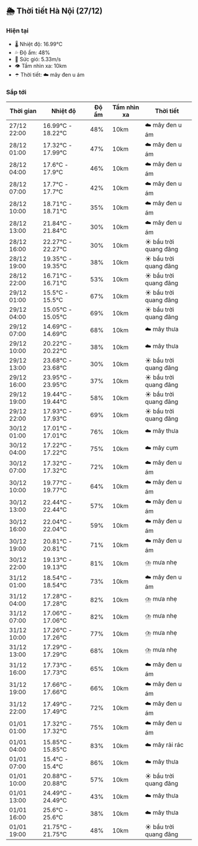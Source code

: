 ## 🌦️ Thời tiết Hà Nội (27/12)

### Hiện tại

- 🌡️ Nhiệt độ: 16.99℃
- 💦 Độ ẩm: 48%
- 💨 Sức gió: 5.33m/s
- 👁️ Tầm nhìn xa: 10km
- ☂️ Thời tiết: ☁️ mây đen u ám

### Sắp tới

| Thời gian | Nhiệt độ | Độ ẩm | Tầm nhìn xa | Thời tiết |
| --- | --- | --- | --- | --- |
| 27/12 22:00 | 16.99℃ - 18.22℃ | 48% | 10km | ☁️ mây đen u ám |
| 28/12 01:00 | 17.32℃ - 17.99℃ | 47% | 10km | ☁️ mây đen u ám |
| 28/12 04:00 | 17.6℃ - 17.9℃ | 46% | 10km | ☁️ mây đen u ám |
| 28/12 07:00 | 17.7℃ - 17.7℃ | 42% | 10km | ☁️ mây đen u ám |
| 28/12 10:00 | 18.71℃ - 18.71℃ | 35% | 10km | ☁️ mây đen u ám |
| 28/12 13:00 | 21.84℃ - 21.84℃ | 30% | 10km | ☁️ mây đen u ám |
| 28/12 16:00 | 22.27℃ - 22.27℃ | 30% | 10km | ☀️ bầu trời quang đãng |
| 28/12 19:00 | 19.35℃ - 19.35℃ | 38% | 10km | ☀️ bầu trời quang đãng |
| 28/12 22:00 | 16.71℃ - 16.71℃ | 53% | 10km | ☀️ bầu trời quang đãng |
| 29/12 01:00 | 15.5℃ - 15.5℃ | 67% | 10km | ☀️ bầu trời quang đãng |
| 29/12 04:00 | 15.05℃ - 15.05℃ | 69% | 10km | ☀️ bầu trời quang đãng |
| 29/12 07:00 | 14.69℃ - 14.69℃ | 68% | 10km | ☁️ mây thưa |
| 29/12 10:00 | 20.22℃ - 20.22℃ | 38% | 10km | ☁️ mây thưa |
| 29/12 13:00 | 23.68℃ - 23.68℃ | 30% | 10km | ☀️ bầu trời quang đãng |
| 29/12 16:00 | 23.95℃ - 23.95℃ | 37% | 10km | ☀️ bầu trời quang đãng |
| 29/12 19:00 | 19.44℃ - 19.44℃ | 58% | 10km | ☀️ bầu trời quang đãng |
| 29/12 22:00 | 17.93℃ - 17.93℃ | 69% | 10km | ☀️ bầu trời quang đãng |
| 30/12 01:00 | 17.01℃ - 17.01℃ | 76% | 10km | ☁️ mây thưa |
| 30/12 04:00 | 17.22℃ - 17.22℃ | 75% | 10km | ☁️ mây cụm |
| 30/12 07:00 | 17.32℃ - 17.32℃ | 72% | 10km | ☁️ mây đen u ám |
| 30/12 10:00 | 19.77℃ - 19.77℃ | 64% | 10km | ☁️ mây đen u ám |
| 30/12 13:00 | 22.44℃ - 22.44℃ | 57% | 10km | ☁️ mây đen u ám |
| 30/12 16:00 | 22.04℃ - 22.04℃ | 59% | 10km | ☁️ mây đen u ám |
| 30/12 19:00 | 20.81℃ - 20.81℃ | 71% | 10km | ☁️ mây đen u ám |
| 30/12 22:00 | 19.13℃ - 19.13℃ | 81% | 10km | ⛈️ mưa nhẹ |
| 31/12 01:00 | 18.54℃ - 18.54℃ | 73% | 10km | ☁️ mây đen u ám |
| 31/12 04:00 | 17.28℃ - 17.28℃ | 82% | 10km | ⛈️ mưa nhẹ |
| 31/12 07:00 | 17.06℃ - 17.06℃ | 82% | 10km | ⛈️ mưa nhẹ |
| 31/12 10:00 | 17.26℃ - 17.26℃ | 77% | 10km | ⛈️ mưa nhẹ |
| 31/12 13:00 | 17.29℃ - 17.29℃ | 68% | 10km | ⛈️ mưa nhẹ |
| 31/12 16:00 | 17.73℃ - 17.73℃ | 65% | 10km | ☁️ mây đen u ám |
| 31/12 19:00 | 17.66℃ - 17.66℃ | 66% | 10km | ☁️ mây đen u ám |
| 31/12 22:00 | 17.49℃ - 17.49℃ | 72% | 10km | ☁️ mây đen u ám |
| 01/01 01:00 | 17.32℃ - 17.32℃ | 75% | 10km | ☁️ mây đen u ám |
| 01/01 04:00 | 15.85℃ - 15.85℃ | 83% | 10km | ☁️ mây rải rác |
| 01/01 07:00 | 15.4℃ - 15.4℃ | 86% | 10km | ☁️ mây thưa |
| 01/01 10:00 | 20.88℃ - 20.88℃ | 57% | 10km | ☀️ bầu trời quang đãng |
| 01/01 13:00 | 24.49℃ - 24.49℃ | 43% | 10km | ☁️ mây thưa |
| 01/01 16:00 | 25.6℃ - 25.6℃ | 38% | 10km | ☁️ mây thưa |
| 01/01 19:00 | 21.75℃ - 21.75℃ | 48% | 10km | ☀️ bầu trời quang đãng |
